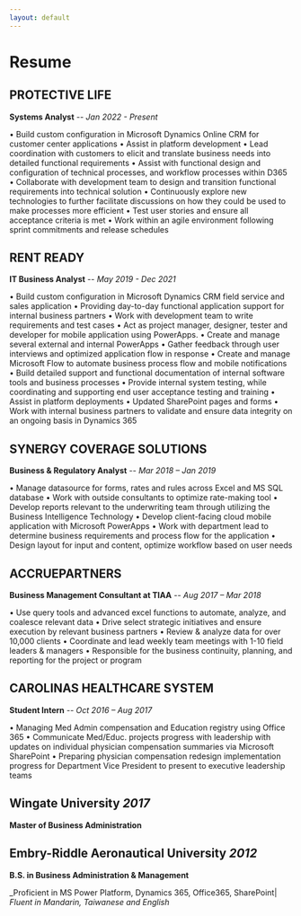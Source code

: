 ```yaml
---
layout: default
---
```

# Resume
## PROTECTIVE LIFE
**Systems Analyst** -- _Jan 2022 - Present_

• Build custom configuration in Microsoft Dynamics Online CRM for customer center applications 
• Assist in platform development 
• Lead coordination with customers to elicit and translate business needs into detailed functional requirements
• Assist with functional design and configuration of technical processes, and workflow processes within D365
• Collaborate with development team to design and transition functional requirements into technical solution
• Continuously explore new technologies to further facilitate discussions on how they could be used to make processes more efficient
• Test user stories and ensure all acceptance criteria is met
• Work within an agile environment following sprint commitments and release schedules

## RENT READY
**IT Business Analyst** -- _May 2019 - Dec 2021_

• Build custom configuration in Microsoft Dynamics CRM field service and sales application 
• Providing day-to-day functional application support for internal business partners
• Work with development team to write requirements and test cases
• Act as project manager, designer, tester and developer for mobile application using PowerApps.
• Create and manage several external and internal PowerApps 
• Gather feedback through user interviews and optimized application flow in response
• Create and manage Microsoft Flow to automate business process flow and mobile notifications
• Build detailed support and functional documentation of internal software tools and business processes
• Provide internal system testing, while coordinating and supporting end user acceptance testing and training
• Assist in platform deployments 
• Updated SharePoint pages and forms
• Work with internal business partners to validate and ensure data integrity on an ongoing basis in Dynamics 365

## SYNERGY COVERAGE SOLUTIONS 
**Business & Regulatory Analyst** -- _Mar 2018 – Jan 2019_

• Manage datasource for forms, rates and rules across Excel and MS SQL database
• Work with outside consultants to optimize rate-making tool
• Develop reports relevant to the underwriting team through utilizing the Business Intelligence Technology
• Develop client-facing cloud mobile application with Microsoft PowerApps 
• Work with department lead to determine business requirements and process flow for the application 
• Design layout for input and content, optimize workflow based on user needs

## ACCRUEPARTNERS 
**Business Management Consultant at TIAA** -- _Aug 2017 – Mar 2018_

• Use query tools and advanced excel functions to automate, analyze, and coalesce relevant data
• Drive select strategic initiatives and ensure execution by relevant business partners
• Review & analyze data for over 10,000 clients
• Coordinate and lead weekly team meetings with 1-10 field leaders & managers 
• Responsible for the business continuity, planning, and reporting for the project or program

## CAROLINAS HEALTHCARE SYSTEM                                                                 
**Student Intern** -- _Oct 2016 – Aug 2017_

• Managing Med Admin compensation and Education registry using Office 365
• Communicate Med/Educ. projects progress with leadership with updates on individual physician compensation summaries via Microsoft SharePoint
• Preparing physician compensation redesign implementation progress for Department Vice President to present to executive leadership teams

## Wingate University _2017_ 
**Master of Business Administration**
## Embry-Riddle Aeronautical University _2012_             
**B.S. in Business Administration & Management**

_Proficient in MS Power Platform, Dynamics 365, Office365, SharePoint| _Fluent in Mandarin, Taiwanese and English_ 


